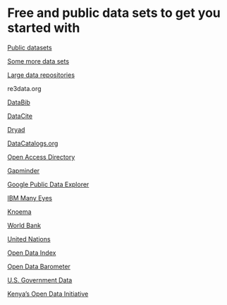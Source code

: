 # Free and public data sets to get you started with

<a href="https://github.com/caesar0301/awesome-public-datasets" target="_blank">Public datasets</a>

<a href="https://www.springboard.com/blog/free-public-data-sets-data-science-project/" target="_blank">Some more data sets</a>

<a href="http://bigdata-madesimple.com/70-websites-to-get-large-data-repositories-for-free/" target="blank">Large data repositories</a>

re3data.org

[DataBib](http://databib.org/)


[DataCite](http://www.datacite.org/)

[Dryad](http://datadryad.org/)

[DataCatalogs.org](http://datacatalogs.org/)

[Open Access Directory](http://oad.simmons.edu/oadwiki/Data_repositories)

[Gapminder](http://www.gapminder.org/data)

[Google Public Data Explorer](https://www.google.com/publicdata/directory)

[IBM Many Eyes](http://www.manyeyes.com/software/analytics/manyeyes/datasets)

[Knoema](http://knoema.com/atlas//)

[World Bank](http://data.worldbank.org/)

[United Nations](http://data.un.org/)

[Open Data Index](https://index.okfn.org/)

[Open Data Barometer](http://www.opendataresearch.org/project/2013/odb)

[U.S. Government Data](https://www.data.gov/)

[Kenya’s Open Data Initiative](https://opendata.go.ke/)
